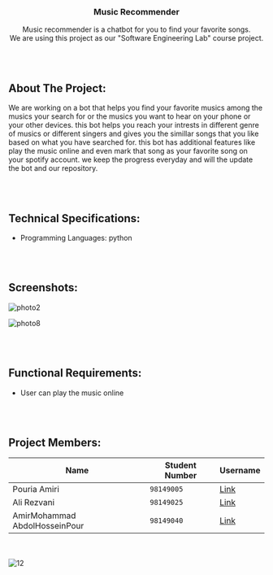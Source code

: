 <br />
<p align="center">
  
  <h3 align="center">Music Recommender</h3>

  <p align="center">
    Music recommender is a chatbot for you to find your favorite songs.
    <br />
    We are using this project as our "Software Engineering Lab" course project.

  
  
 
  
<br/><br/> 
## About The Project:
  
  We are working on a bot that helps you find your favorite musics among the musics your search for or the musics you want to hear on your phone or your other devices.
this bot helps you reach your intrests in different genre of musics or different singers and gives you the simillar songs that you like based on what you have searched for.
this bot has additional features like play the music online and even mark that song as your favorite song on your spotify account.
we keep the progress everyday and will the update the bot and our repository.

  
 <br/><br/> 
  ## Technical Specifications:  
- Programming Languages: python

  
  <br/><br/> 
 ## Screenshots:
  ![photo2](https://github.com/Puami/Music_Recommender/assets/132097813/cd0bc595-61d1-4b58-b302-02191ce42371)
  
  
  
  ![photo8](https://github.com/Puami/Music_Recommender/assets/132097813/927ce971-a04e-45e3-9022-279634e4691d)

  
  
<br/><br/>  
## Functional Requirements:  
- User can play the music online

  
  
<br/><br/>
## Project Members:  

Name | Student Number | Username
--- | --- | ---
Pouria Amiri | `98149005` | [Link](https://github.com/puami)
Ali Rezvani | `98149025` | [Link](https://github.com/iwaspolo)
AmirMohammad AbdolHosseinPour | `98149040` | [Link](https://github.com/0amirkhan0)


 <br/><br/>
 ![12](https://user-images.githubusercontent.com/100662817/235249150-6db0c2c4-5705-4ba6-b91a-e8d1aea14141.png)


